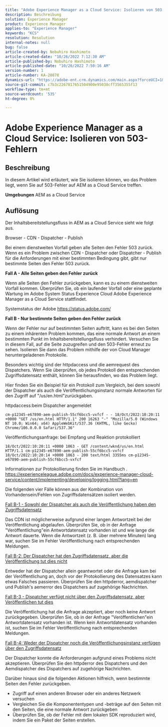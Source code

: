 ```yaml
---
title: "Adobe Experience Manager as a Cloud Service: Isolieren von 503-Fehlern"
description: Beschreibung
solution: Experience Manager
product: Experience Manager
applies-to: "Experience Manager"
keywords: "KCS"
resolution: Resolution
internal-notes: null
bug: false
article-created-by: Nobuhiro Hashimoto
article-created-date: "10/26/2022 7:12:30 AM"
article-published-by: Nobuhiro Hashimoto
article-published-date: "10/26/2022 7:50:16 AM"
version-number: 1
article-number: KA-20878
dynamics-url: "https://adobe-ent.crm.dynamics.com/main.aspx?forceUCI=1&pagetype=entityrecord&etn=knowledgearticle&id=39e32a88-fd54-ed11-bba2-6045bd006b4b"
source-git-commit: c7b3c2267817651504900e95038cff3565355f13
workflow-type: tm+mt
source-wordcount: '535'
ht-degree: 0%

---
```


# Adobe Experience Manager as a Cloud Service: Isolieren von 503-Fehlern

## Beschreibung


In diesem Artikel wird erläutert, wie Sie isolieren können, wo das Problem liegt, wenn Sie auf 503-Fehler auf AEM as a Cloud Service treffen.

<b>Umgebungen</b>
AEM as a Cloud Service


## Auflösung


Der Inhaltsbereitstellungsfluss in AEM as a Cloud Service sieht wie folgt aus.

Browser - CDN - Dispatcher - Publish

Bei einem dienstweiten Vorfall geben alle Seiten den Fehler 503 zurück. Wenn es ein Problem zwischen CDN - Dispatcher oder Dispatcher - Publish für die Anforderungen mit einer bestimmten Bedingung gibt, gibt nur bestimmte Seiten den Fehler 503 zurück.

<b>Fall A - Alle Seiten geben den Fehler zurück</b>

Wenn alle Seiten den Fehler zurückgeben, kann es zu einem dienstweiten Vorfall kommen. Überprüfen Sie, ob ein laufender Vorfall oder eine geplante Wartung im Adobe System Status Experience Cloud Adobe Experience Manager as a Cloud Service stattfindet.

Systemstatus der Adobe https://status.adobe.com/

<b>Fall B - Nur bestimmte Seiten geben den Fehler zurück</b>

Wenn der Fehler nur auf bestimmten Seiten auftritt, kann es bei den Seiten zu einem inhärenten Problem kommen, das eine normale Antwort an einem bestimmten Punkt im Inhaltsbereitstellungsfluss verhindert. Versuchen Sie in diesem Fall, auf die Seite zuzugreifen und den 503-Fehler erneut zu sehen. Isolieren Sie dann das Problem mithilfe der von Cloud Manager heruntergeladenen Protokolle.

Besonders wichtig sind der httpdaccess und die aemrequest des Dispatchers. Wenn Sie überprüfen, ob jedes Protokoll den entsprechenden Zugriffsdatensatz enthält, können Sie herausfinden, wo das Problem liegt.

Hier finden Sie ein Beispiel für ein Protokoll zum Vergleich, bei dem sowohl der Dispatcher als auch die Veröffentlichungsinstanz normale Antworten für den Zugriff auf &quot;/us/en.html&quot;zurückgaben.

httpdaccess:beim Dispatcher angemeldet


```
cm-p12345-e67890-aem-publish-55cf6bcc5-vxfcf - - 18/Oct/2022:10:20:11 +0000 "GET /us/en.html HTTP/1.1" 200 16263 "-" "Mozilla/5.0 (Windows NT 10.0; Win64; x64) AppleWebKit/537.36 (KHTML, like Gecko) Chrome/106.0.0.0 Safari/537.36"
```




Veröffentlichungsanfrage: bei Empfang und Reaktion protokolliert


```
18/Oct/2022:10:20:11 +0000 1063 - GET /content/wknd/us/en.html HTTP/1.1 cm-p12345-e67890-aem-publish-55cf6bcc5-vxfcf
18/Oct/2022:10:20:14 +0000 1063 - 200 text/html 3355ms cm-p12345-e67890-aem-publish-55cf6bcc5-vxfcf
```




Informationen zur Protokollierung finden Sie im Handbuch .
https://experienceleague.adobe.com/docs/experience-manager-cloud-service/content/implementing/developing/logging.html?lang=en

Die folgenden vier Fälle können aus der Kombination von Vorhandensein/Fehlen von Zugriffsdatensätzen isoliert werden.

<u>Fall B-1 - Sowohl der Dispatcher als auch die Veröffentlichung haben den Zugriffsdatensatz</u>

Das CDN ist möglicherweise aufgrund einer langen Antwortzeit bei der Veröffentlichung abgelaufen. Überprüfen Sie, ob in der Anfrage &quot;Veröffentlichung&quot;ein Antwortdatensatz vorhanden ist und wie lange die Antwort dauerte. Wenn die Antwortzeit (z. B. über mehrere Minuten) lang war, suchen Sie im Fehler Veröffentlichung nach entsprechenden Meldungen.

<u>Fall B-2: Der Dispatcher hat den Zugriffsdatensatz, aber die Veröffentlichung tut dies nicht</u>

Entweder hat der Dispatcher allein geantwortet oder die Anfrage kam bei der Veröffentlichung an, doch vor der Protokollierung des Datensatzes kann etwas Falsches passieren. Überprüfen Sie den httpderror, aemdispatcher und Publish&#39;s aemerror des Dispatchers auf zugehörige Nachrichten.

<u>Fall B-3 - Dispatcher verfügt nicht über den Zugriffsdatensatz, aber Veröffentlichen tut dies</u>

Die Veröffentlichung hat die Anfrage akzeptiert, aber noch keine Antwort zurückgegeben. Überprüfen Sie, ob in der Anfrage &quot;Veröffentlichen&quot;ein Antwortdatensatz vorhanden ist. Wenn kein Antwortdatensatz vorhanden ist, suchen Sie im Fehler Veröffentlichung nach entsprechenden Meldungen.

<u>Fall B-4: Weder der Dispatcher noch die Veröffentlichungsinstanz verfügen über den Zugriffsdatensatz</u>

Der Dispatcher konnte die Anforderungen aufgrund eines Problems nicht akzeptieren. Überprüfen Sie den httpderror des Dispatchers und den Aemdispatcher des Dispatchers auf zugehörige Nachrichten.

Darüber hinaus sind die folgenden Aktionen hilfreich, wenn bestimmte Seiten den Fehler zurückgeben.

- Zugriff auf einen anderen Browser oder ein anderes Netzwerk versuchen
- Vergleichen Sie die Komponententypen und -beträge auf den Seiten mit den Seiten, die eine normale Antwort zurückgeben
- Überprüfen Sie, ob der Fehler mit dem lokalen SDK reproduziert wird, indem Sie ein Paket der Seiten erstellen.



